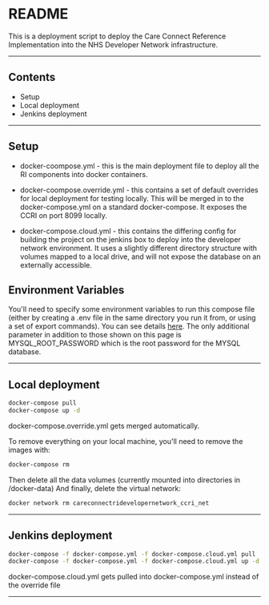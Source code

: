 # README

This is a deployment script to deploy the Care Connect Reference Implementation into the NHS Developer Network infrastructure.

---

## Contents

* Setup
* Local deployment
* Jenkins deployment
    
---

## Setup 

* docker-coompose.yml - this is the main deployment file to deploy all the RI components into docker containers.

* docker-coompose.override.yml - this contains a set of default overrides for local deployment for testing locally. This will be merged in to the docker-compose.yml on a standard docker-compose. It exposes the CCRI on port 8099 locally.

* docker-compose.cloud.yml - this contains the differing config for building the project on the jenkins box to deploy into the developer network environment. It uses a slightly different directory structure with volumes mapped to a local drive, and will not expose the database on an externally accessible.

## Environment Variables

You'll need to specify some environment variables to run this compose file (either by creating a .env file in the same directory you run it from, or using a set of export commands). You can see details [here](https://nhsconnect.github.io/CareConnectAPI/build_ri_install.html). The only additional parameter in addition to those shown on this page is MYSQL_ROOT_PASSWORD which is the root password for the MYSQL database.

---

## Local deployment

```bash
docker-compose pull
docker-compose up -d
```

docker-compose.override.yml gets merged automatically.

To remove everything on your local machine, you'll need to remove the images with:

```bash
docker-compose rm
```

Then delete all the data volumes (currently mounted into directories in /docker-data)
And finally, delete the virtual network:

```bash
docker network rm careconnectridevelopernetwork_ccri_net
```

---

## Jenkins deployment

```bash
docker-compose -f docker-compose.yml -f docker-compose.cloud.yml pull
docker-compose -f docker-compose.yml -f docker-compose.cloud.yml up -d
```

docker-compose.cloud.yml gets pulled into docker-compose.yml instead of the override file

---


